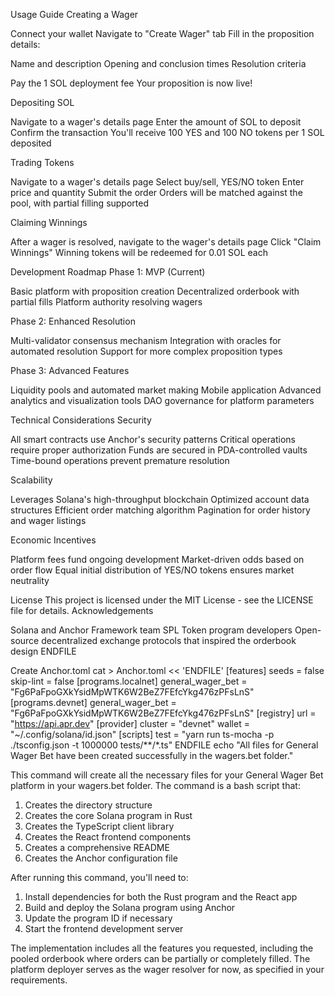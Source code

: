 Usage Guide
Creating a Wager

Connect your wallet
Navigate to "Create Wager" tab
Fill in the proposition details:

Name and description
Opening and conclusion times
Resolution criteria


Pay the 1 SOL deployment fee
Your proposition is now live!

Depositing SOL

Navigate to a wager's details page
Enter the amount of SOL to deposit
Confirm the transaction
You'll receive 100 YES and 100 NO tokens per 1 SOL deposited

Trading Tokens

Navigate to a wager's details page
Select buy/sell, YES/NO token
Enter price and quantity
Submit the order
Orders will be matched against the pool, with partial filling supported

Claiming Winnings

After a wager is resolved, navigate to the wager's details page
Click "Claim Winnings"
Winning tokens will be redeemed for 0.01 SOL each

Development Roadmap
Phase 1: MVP (Current)

Basic platform with proposition creation
Decentralized orderbook with partial fills
Platform authority resolving wagers

Phase 2: Enhanced Resolution

Multi-validator consensus mechanism
Integration with oracles for automated resolution
Support for more complex proposition types

Phase 3: Advanced Features

Liquidity pools and automated market making
Mobile application
Advanced analytics and visualization tools
DAO governance for platform parameters

Technical Considerations
Security

All smart contracts use Anchor's security patterns
Critical operations require proper authorization
Funds are secured in PDA-controlled vaults
Time-bound operations prevent premature resolution

Scalability

Leverages Solana's high-throughput blockchain
Optimized account data structures
Efficient order matching algorithm
Pagination for order history and wager listings

Economic Incentives

Platform fees fund ongoing development
Market-driven odds based on order flow
Equal initial distribution of YES/NO tokens ensures market neutrality

License
This project is licensed under the MIT License - see the LICENSE file for details.
Acknowledgements

Solana and Anchor Framework team
SPL Token program developers
Open-source decentralized exchange protocols that inspired the orderbook design
ENDFILE

Create Anchor.toml
cat > Anchor.toml << 'ENDFILE'
[features]
seeds = false
skip-lint = false
[programs.localnet]
general_wager_bet = "Fg6PaFpoGXkYsidMpWTK6W2BeZ7FEfcYkg476zPFsLnS"
[programs.devnet]
general_wager_bet = "Fg6PaFpoGXkYsidMpWTK6W2BeZ7FEfcYkg476zPFsLnS"
[registry]
url = "https://api.apr.dev"
[provider]
cluster = "devnet"
wallet = "~/.config/solana/id.json"
[scripts]
test = "yarn run ts-mocha -p ./tsconfig.json -t 1000000 tests/**/*.ts"
ENDFILE
echo "All files for General Wager Bet have been created successfully in the wagers.bet folder."

This command will create all the necessary files for your General Wager Bet platform in your wagers.bet folder. The command is a bash script that:

1. Creates the directory structure
2. Creates the core Solana program in Rust
3. Creates the TypeScript client library
4. Creates the React frontend components
5. Creates a comprehensive README
6. Creates the Anchor configuration file

After running this command, you'll need to:

1. Install dependencies for both the Rust program and the React app
2. Build and deploy the Solana program using Anchor
3. Update the program ID if necessary
4. Start the frontend development server

The implementation includes all the features you requested, including the pooled orderbook where orders can be partially or completely filled. The platform deployer serves as the wager resolver for now, as specified in your requirements.